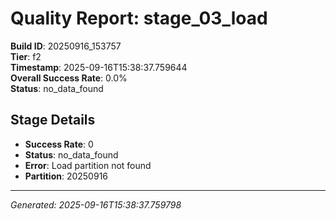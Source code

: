# Quality Report: stage_03_load

**Build ID**: 20250916_153757  
**Tier**: f2  
**Timestamp**: 2025-09-16T15:38:37.759644  
**Overall Success Rate**: 0.0%  
**Status**: no_data_found

## Stage Details

- **Success Rate**: 0
- **Status**: no_data_found
- **Error**: Load partition not found
- **Partition**: 20250916

---
*Generated: 2025-09-16T15:38:37.759798*
